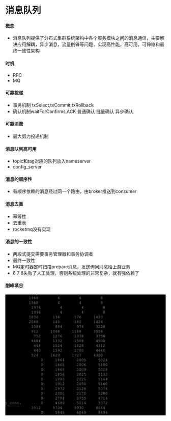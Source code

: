 # 消息队列

#### 概念
* 消息队列提供了分布式集群系统架构中各个服务模块之间的消息通信，主要解决应用解耦，异步消息，流量削锋等问题，实现高性能，高可用，可伸缩和最终一致性架构

#### 时机
* RPC
* MQ

#### 可靠投递
* 事务机制 txSelect,txCommit,txRollback
* 确认机制waitForConfirms,ACK 普通确认 批量确认 异步确认

#### 可靠消费
* 最大努力投递机制

#### 消息队列高可用
* topic和tag对应的队列放入nameserver
* config_server

#### 消息的顺序性
* 有顺序依赖的消息经过同一个路由，由broker推送到consumer

#### 消息去重
* 幂等性
* 去重表
* rocketmq没有实现

#### 消息的一致性
* 两段式提交需要事务管理器和事务协调者
* 最终一致性
* MQ定时器定时扫描prepare消息，发送询问消息给上游业务
* 6 7 8失败了人工处理，否则系统处理的非常复杂，就有强依赖了

#### 削峰填谷
![-w738](media/15646540611841/15706646763817.jpg)


